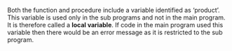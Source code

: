 Both the function and procedure include a variable identified as ‘product’.
This variable is used only in the sub programs and not in the main program.
It is therefore called a **local variable**.
If code in the main program used this variable then there would be an error message as it is restricted to the sub program.
